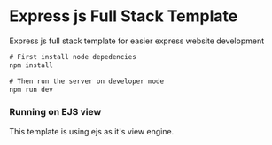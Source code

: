 # Express js Full Stack Template
Express js full stack template for easier express website development

```cmd
# First install node depedencies
npm install

# Then run the server on developer mode
npm run dev
```

### Running on EJS view
This template is using ejs as it's view engine.
